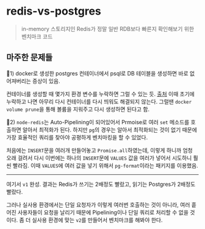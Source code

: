 # redis-vs-postgres

> in-memory 스토리지인 Redis가 정말 일반 RDB보다 빠른지 확인해보기 위한 벤치마크 코드

## 마주한 문제들

🚧1) docker로 생성한 postgres 컨테이너에서 psql로 DB 테이블을 생성하면 바로 없어져버리는 증상이 있음.

컨테이너를 생성할 때 몇가지 환경 변수를 누락하면 그럴 수 있는 듯. [출처](https://stackoverflow.com/questions/48629799/postgres-image-is-not-creating-database) 이때 초기에 누락하고 나면 아무리 다시 컨테이너를 다시 띄워도 해결되지 않는다. 그럴땐 `docker volume prune`을 통해 볼륨을 지워주고 다시 생성하면 된다고 함.

🚧2) `node-redis`는 Auto-Pipelining이 되어있어서 Prmoise로 여러 `set` 메소드를 호출하면 알아서 최적화가 된다. 하지만 `pg`의 경우는 알아서 최적화되는 것이 없기 때문에 가장 효율적인 쿼리를 찾아야 공평하게 벤치마킹을 할 수 있었다.

처음에는 `INSERT`문을 여러개 만들어놓고 `Promise.all`하였는데, 이렇게 하니까 엄청 오래 걸려서 다시 이번에는 하나의 `INSERT`문에 `VALUES` 값을 여러가 넣어서 시도하니 훨씬 빨라짐. 이때 `VALUES`에 여러 값을 넣기 위해서 `pg-format`이라는 패키지를 이용했음.

---

여기서 `v1` 완성. 결과는 Redis가 쓰기는 2배정도 빨랐고, 읽기는 Postgres가 2배정도 빨랐다.

그러나 실사용 환경에서는 단일 요청자가 이렇게 여러번 호출하는 것이 아니라, 여러 흩어진 사용자들이 요청을 날리기 때문에 Pipelining이나 단일 쿼리로 처리할 수 없을 것이다. 좀 더 실사용 환경에 맞는 `v2`를 만들어서 벤치마크를 해봐야 한다.
